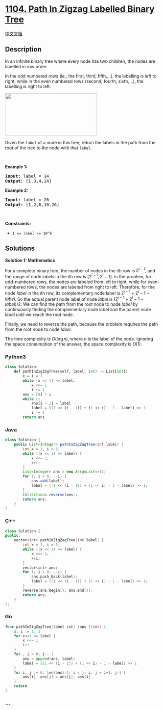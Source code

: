 # [1104. Path In Zigzag Labelled Binary Tree](https://leetcode.com/problems/path-in-zigzag-labelled-binary-tree)

[中文文档](/solution/1100-1199/1104.Path%20In%20Zigzag%20Labelled%20Binary%20Tree/README.md)

## Description

<p>In an infinite binary tree where every node has two children, the nodes are labelled in row order.</p>

<p>In the odd numbered rows (ie., the first, third, fifth,...), the labelling is left to right, while in the even numbered rows (second, fourth, sixth,...), the labelling is right to left.</p>

<p><img alt="" src="https://fastly.jsdelivr.net/gh/doocs/leetcode@main/solution/1100-1199/1104.Path%20In%20Zigzag%20Labelled%20Binary%20Tree/images/tree.png" style="width: 300px; height: 138px;" /></p>

<p>Given the <code>label</code> of a node in this tree, return the labels in the path from the root of the tree to the&nbsp;node with that <code>label</code>.</p>

<p>&nbsp;</p>
<p><strong class="example">Example 1:</strong></p>

<pre>
<strong>Input:</strong> label = 14
<strong>Output:</strong> [1,3,4,14]
</pre>

<p><strong class="example">Example 2:</strong></p>

<pre>
<strong>Input:</strong> label = 26
<strong>Output:</strong> [1,2,6,10,26]
</pre>

<p>&nbsp;</p>
<p><strong>Constraints:</strong></p>

<ul>
	<li><code>1 &lt;= label &lt;= 10^6</code></li>
</ul>

## Solutions

**Solution 1: Mathematics**

For a complete binary tree, the number of nodes in the $i$th row is $2^{i-1}$, and the range of node labels in the $i$th row is $[2^{i-1}, 2^i - 1]$. In the problem, for odd-numbered rows, the nodes are labeled from left to right, while for even-numbered rows, the nodes are labeled from right to left. Therefore, for the node $label$ in the $i$th row, its complementary node label is $2^{i-1} + 2^i - 1 - label$. So the actual parent node label of node $label$ is $(2^{i-1} + 2^i - 1 - label) / 2$. We can find the path from the root node to node $label$ by continuously finding the complementary node label and the parent node label until we reach the root node.

Finally, we need to reverse the path, because the problem requires the path from the root node to node $label$.

The time complexity is $O(\log n)$, where $n$ is the label of the node. Ignoring the space consumption of the answer, the space complexity is $O(1)$.

<!-- tabs:start -->

### **Python3**

```python
class Solution:
    def pathInZigZagTree(self, label: int) -> List[int]:
        x = i = 1
        while (x << 1) <= label:
            x <<= 1
            i += 1
        ans = [0] * i
        while i:
            ans[i - 1] = label
            label = ((1 << (i - 1)) + (1 << i) - 1 - label) >> 1
            i -= 1
        return ans
```

### **Java**

```java
class Solution {
    public List<Integer> pathInZigZagTree(int label) {
        int x = 1, i = 1;
        while ((x << 1) <= label) {
            x <<= 1;
            ++i;
        }
        List<Integer> ans = new ArrayList<>();
        for (; i > 0; --i) {
            ans.add(label);
            label = ((1 << (i - 1)) + (1 << i) - 1 - label) >> 1;
        }
        Collections.reverse(ans);
        return ans;
    }
}
```

### **C++**

```cpp
class Solution {
public:
    vector<int> pathInZigZagTree(int label) {
        int x = 1, i = 1;
        while ((x << 1) <= label) {
            x <<= 1;
            ++i;
        }
        vector<int> ans;
        for (; i > 0; --i) {
            ans.push_back(label);
            label = ((1 << (i - 1)) + (1 << i) - 1 - label) >> 1;
        }
        reverse(ans.begin(), ans.end());
        return ans;
    }
};
```

### **Go**

```go
func pathInZigZagTree(label int) (ans []int) {
	x, i := 1, 1
	for x<<1 <= label {
		x <<= 1
		i++
	}
	for ; i > 0; i-- {
		ans = append(ans, label)
		label = ((1 << (i - 1)) + (1 << i) - 1 - label) >> 1
	}
	for i, j := 0, len(ans)-1; i < j; i, j = i+1, j-1 {
		ans[i], ans[j] = ans[j], ans[i]
	}
	return
}
```

### **...**

```

```

<!-- tabs:end -->
